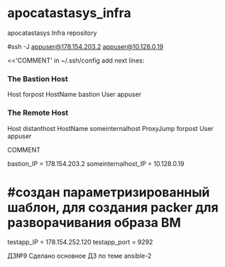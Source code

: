 # apocatastasys_infra
apocatastasys Infra repository


#ssh -J appuser@178.154.203.2 appuser@10.128.0.19

<<'COMMENT'
in ~/.ssh/config add next lines:

### The Bastion Host
Host forpost
  HostName bastion
  User appuser

### The Remote Host
Host distanthost
  HostName someinternalhost
  ProxyJump forpost
  User appuser

COMMENT

bastion_IP = 178.154.203.2
someinternalhost_IP = 10.128.0.19


#создан параметризированный шаблон, для создания packer для разворачивания образа ВМ
=======
testapp_IP = 178.154.252.120
testapp_port = 9292

ДЗ№9
Сделано основное ДЗ по теме ansible-2
